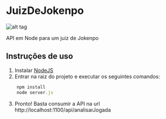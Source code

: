 # JuizDeJokenpo

![alt tag](https://raw.github.com/renansiravegna/juizdejokenpo/master/images/jokenpo.gif)

API em Node para um juiz de Jokenpo

## Instruções de uso

1. Instalar [NodeJS](https://nodejs.org/)
2. Entrar na raiz do projeto e executar os seguintes comandos:
	
```js
	npm install
	node server.js
```

3. Pronto! Basta consumir a API na url http://localhost:1100/api/analisarJogada